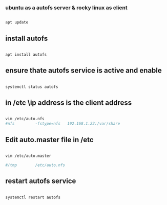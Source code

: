 ### ubuntu as a autofs server & rocky linux as client

## 

```bash
apt update

```

## install autofs

```bash

apt install autofs

```

## ensure thate autofs service is active and enable 

```bash

systemctl status autofs 

```
## in /etc  \ip address is the client address

```bash

vim /etc/auto.nfs 
#nfs         -fstype=nfs   192.168.1.23:/var/share

```

## Edit auto.master file in /etc

```bash

vim /etc/auto.master

#/tmp        /etc/auto.nfs

```

## restart autofs service

```bash

systemctl restart autofs

``` 


